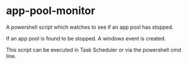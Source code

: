 # app-pool-monitor
A powershell script which watches to see if an app pool has stopped. 

If an app pool is found to be stopped. A windows event is created.

This script can be executed in Task Scheduler or via the powershell cmd line.

